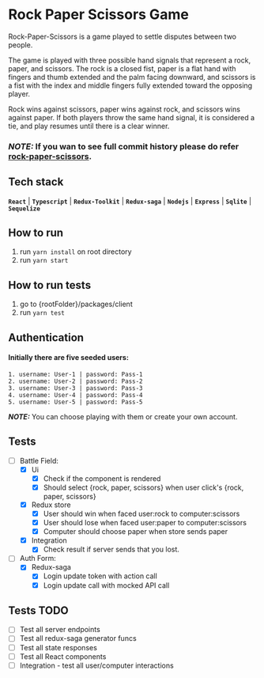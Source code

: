 # Rock Paper Scissors Game
Rock-Paper-Scissors is a game played to settle disputes between two people. 

The game is played with three possible hand signals that represent a rock, paper, and scissors. The rock is a closed fist, paper is a flat hand with fingers and thumb extended and the palm facing downward, and scissors is a fist with the index and middle fingers fully extended toward the opposing player.

Rock wins against scissors, paper wins against rock, and scissors wins against paper. If both players throw the same hand signal, it is considered a tie, and play resumes until there is a clear winner.

### **_NOTE:_**  If you wan to see full commit history please do refer [rock-paper-scissors](https://github.com/Aleksandyr/rock-paper-scissors).

## Tech stack
**`React`** | **`Typescript`** | **`Redux-Toolkit`** | **`Redux-saga`** | **`Nodejs`** | **`Express`** | **`Sqlite`** | **`Sequelize`**
## How to run
1. run `yarn install` on root directory
2. run `yarn start` 

## How to run tests
1. go to {rootFolder}/packages/client
2. run `yarn test` 

## Authentication
#### Initially there are five seeded users:
    1. username: User-1 | password: Pass-1
    2. username: User-2 | password: Pass-2
    3. username: User-3 | password: Pass-3
    4. username: User-4 | password: Pass-4
    5. username: User-5 | password: Pass-5
    
**_NOTE:_**  You can choose playing with them or create your own account.


## Tests
- [ ] Battle Field:
    - [x] Ui
        - [X] Check if the component is rendered
        - [x] Should select {rock, paper, scissors} when user click's {rock, paper, scissors}
    - [x] Redux store
        - [x] User should win when faced user:rock to computer:scissors
        - [x] User should lose when faced user:paper to computer:scissors
        - [x] Computer should choose paper when store sends paper
    - [x] Integration
        - [x] Check result if server sends that you lost.
- [ ] Auth Form:
    - [X] Redux-saga
        - [x] Login update token with action call
        - [x] Login update call with mocked API call
## Tests TODO
- [ ] Test all server endpoints 
- [ ] Test all redux-saga generator funcs
- [ ] Test all state responses
- [ ] Test all React components
- [ ] Integration - test all user/computer interactions
